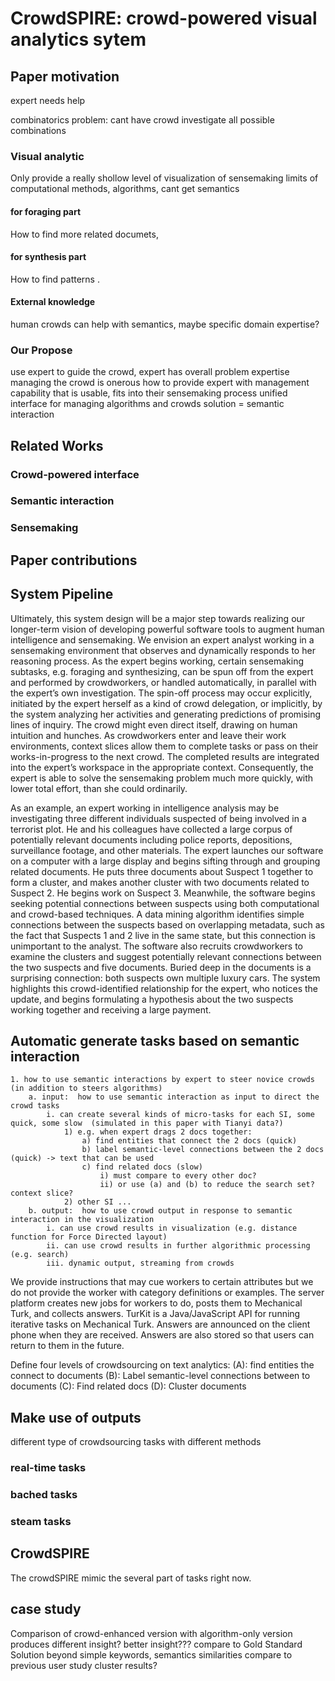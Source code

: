 # CrowdSPIRE: crowd-powered visual analytics sytem


## Paper motivation

expert needs help

combinatorics problem:  cant have crowd investigate all possible combinations



### Visual analytic
Only provide a really shollow level of visualization of sensemaking
limits of computational methods, algorithms, cant get semantics

#### for foraging part
How to find more related documets,

#### for synthesis part
How to find patterns .
#### External knowledge
human crowds can help with semantics, maybe specific domain expertise?



### Our Propose

use expert to guide the crowd, expert has overall problem expertise
managing the crowd is onerous
how to provide expert with management capability that is usable, fits into their sensemaking process
unified interface for managing algorithms and crowds
solution = semantic interaction



## Related Works

### Crowd-powered interface

### Semantic interaction

### Sensemaking


## Paper contributions
## System Pipeline
Ultimately, this system design will be a major step towards realizing our longer-term vision of developing powerful software tools to augment human intelligence and sensemaking. We envision an expert analyst working in a sensemaking environment that observes and dynamically responds to her reasoning process. As the expert begins working, certain sensemaking subtasks, e.g. foraging and synthesizing, can be spun off from the expert and performed by crowdworkers, or handled automatically, in parallel with the expert’s own investigation. The spin-off process may occur explicitly, initiated by the expert herself as a kind of crowd delegation, or implicitly, by the system analyzing her activities and generating predictions of promising lines of inquiry. The crowd might even direct itself, drawing on human intuition and hunches. As crowdworkers enter and leave their work environments, context slices allow them to complete tasks or pass on their works-in-progress to the next crowd. The completed results are integrated into the expert’s workspace in the appropriate context. Consequently, the expert is able to solve the sensemaking problem much more quickly, with lower total effort, than she could ordinarily.

As an example, an expert working in intelligence analysis may be investigating three different individuals suspected of being involved in a terrorist plot. He and his colleagues have collected a large corpus of potentially relevant documents including police reports, depositions, surveillance footage, and other materials. The expert launches our software on a computer with a large display and begins sifting through and grouping related documents. He puts three documents about Suspect 1 together to form a cluster, and makes another cluster with two documents related to Suspect 2. He begins work on Suspect 3. Meanwhile, the software begins seeking potential connections between suspects using both computational and crowd-based techniques. A data mining algorithm identifies simple connections between the suspects based on overlapping metadata, such as the fact that Suspects 1 and 2 live in the same state, but this connection is unimportant to the analyst. The software also recruits crowdworkers to examine the clusters and suggest potentially relevant connections between the two suspects and five documents. Buried deep in the documents is a surprising connection: both suspects own multiple luxury cars. The system highlights this crowd-identified relationship for the expert, who notices the update, and begins formulating a hypothesis about the two suspects working together and receiving a large payment.


## Automatic generate tasks based on semantic interaction

	1. how to use semantic interactions by expert to steer novice crowds (in addition to steers algorithms)
		a. input:  how to use semantic interaction as input to direct the crowd tasks
			i. can create several kinds of micro-tasks for each SI, some quick, some slow  (simulated in this paper with Tianyi data?)
				1) e.g. when expert drags 2 docs together:
					a) find entities that connect the 2 docs (quick)
					b) label semantic-level connections between the 2 docs (quick) -> text that can be used
					c) find related docs (slow)
						i) must compare to every other doc?
						ii) or use (a) and (b) to reduce the search set?  context slice?
				2) other SI ...
		b. output:  how to use crowd output in response to semantic interaction in the visualization
			i. can use crowd results in visualization (e.g. distance function for Force Directed layout)
			ii. can use crowd results in further algorithmic processing (e.g. search)
			iii. dynamic output, streaming from crowds


We provide instructions that may cue workers to certain attributes but we do not provide the worker with category definitions or examples.
The server platform creates new jobs for workers to do, posts them to Mechanical Turk, and collects answers.
TurKit is a Java/JavaScript API for running iterative tasks on Mechanical Turk.
Answers are announced on the client phone when they are received. Answers are also stored so that users can return to them in the future.

Define four levels of crowdsourcing on text analytics:
(A): find entities  the connect to documents
(B): Label semantic-level connections between to documents
(C): Find related docs
(D): Cluster documents


			
## Make use of outputs
different type of crowdsourcing tasks with different methods

### real-time tasks

### bached tasks

### steam tasks



## CrowdSPIRE
The crowdSPIRE mimic the several part of tasks right now. 



## case study
Comparison of crowd-enhanced version with algorithm-only version
	produces different insight?
	better insight???
	compare to Gold Standard Solution
	beyond simple keywords, semantics similarities
compare to previous user study cluster results?
